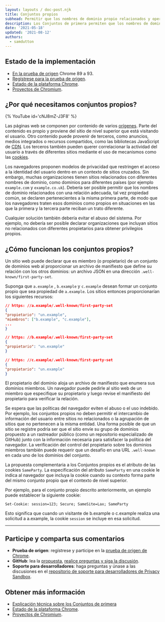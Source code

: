 ```yaml
---
layout: layouts / doc-post.njk
title: Conjuntos propios
subhead: Permitir que los nombres de dominio propio relacionados y operados por la misma entidad se declaren pertenecientes a la primera.
description: Los Conjuntos de primera permiten que los nombres de dominio propio relacionados y operados por la misma entidad se declaren pertenecientes a la primera.
date: '2021-05-18'
updated: '2021-08-12'
authors:
  - samdutton
---
```


<!--lint disable no-smart-quotes-->

## Estado de la implementación

- [En la prueba de origen](https://web.dev/origin-trials/) Chrome 89 a 93.
- [Regístrese para la prueba de origen](https://developer.chrome.com/origintrials/#/view_trial/988540118207823873).
- [Estado de la plataforma Chrome](https://chromestatus.com/feature/5640066519007232).
- [Proyectos de Chromium](https://www.chromium.org/updates/first-party-sets).

## ¿Por qué necesitamos conjuntos propios?

{% YouTube id='cNJ8mZ-J3F8' %}

Las páginas web se componen por contenido de varios [orígenes](/docs/privacy-sandbox/glossary#origin). Parte del contenido es propio y proviene del sitio de nivel superior que está visitando el usuario. Otro contenido puede provenir de terceros, como anuncios, medios integrados o recursos compartidos, como las bibliotecas JavaScript de [CDN](https://www.cloudflare.com/en-gb/learning/cdn/what-is-a-cdn/). Los terceros también pueden querer correlacionar la actividad del usuario a través de diferentes sitios mediante el uso de mecanismos como las [cookies](/docs/privacy-sandbox/glossary#origin).

Los navegadores proponen modelos de privacidad que restringen el acceso a la identidad del usuario dentro en un contexto de sitios cruzados. Sin embargo, muchas organizaciones tienen sitios relacionados con diferentes nombres de dominio, como dominios para diferentes países (por ejemplo `example.com` y `example.co.uk`). Debería ser posible permitir que los nombres de dominio relacionados con una relación adecuada, tal vez propiedad común, se declaren pertenecientes a la misma primera parte, de modo que los navegadores traten esos dominios como propios en situaciones en las que la primera y la tercera parte reciban un trato diferente.

Cualquier solución también debería evitar el abuso del sistema. Por ejemplo, no debería ser posible declarar organizaciones que incluyan sitios no relacionados con diferentes propietarios para obtener privilegios propios.

## ¿Cómo funcionan los conjuntos propios?

Un sitio web puede declarar que es miembro (o propietario) de un conjunto de dominios web al proporcionar un archivo de manifiesto que define su relación con los otros dominios: un archivo JSON en una dirección `.well-known/first-party-set`.

Suponga que `a.example` , `b.example` y `c.example` desean formar un conjunto propio que sea propiedad de `a.example`. Los sitios entonces proporcionarían los siguientes recursos:

```json
// https: //a.example/.well-known/first-party-set
{
"propietario": "un.example",
"miembros": ["b.example", "c.example"],
...
}

// https: //b.example/.well-known/first-party-set
{
"propietario": "un.example"
}

// https: //c.example/.well-known/first-party-set
{
"propietario": "un.example"
}
```

El propietario del dominio aloja un archivo de manifiesto que enumera sus dominios miembros. Un navegador puede pedirle al sitio web de un miembro que especifique su propietario y luego revise el manifiesto del propietario para verificar la relación.

Se espera que las políticas del navegador eviten el abuso o el uso indebido. Por ejemplo, los conjuntos propios no deben permitir el intercambio de información del usuario entre sitios no relacionados o la agrupación de sitios que no pertenecen a la misma entidad. Una forma posible de que un sitio se registre podría ser que el sitio envíe su grupo de dominios propuesto a un rastreador público (como un repositorio especializado de GitHub) junto con la información necesaria para satisfacer la política del navegador. La verificación del control del propietario sobre los dominios miembros también puede requerir que un desafío en una URL `.well-known` en cada uno de los dominios del conjunto.

La propuesta complementaria a los Conjuntos propios es el atributo de las cookies `SameParty`. La especificación del atributo `SameParty` en una cookie le indica al navegador que incluya la cookie cuando su contexto forma parte del mismo conjunto propio que el contexto de nivel superior.

Por ejemplo, para el conjunto propio descrito anteriormente, un ejemplo puede establecer la siguiente cookie:

`Set-Cookie: session=123; Secure; SameSite=Lax; SameParty`

Esto significa que cuando un visitante de b.example o c.example realiza una solicitud a a.example, la cookie `session` se incluye en esa solicitud.

---

## Participe y comparta sus comentarios

- **Prueba de origen**: regístrese y participe en la [prueba de origen de Chrome](https://developer.chrome.com/origintrials/#/view_trial/988540118207823873).
- **GitHub**: lea la [propuesta](https://github.com/privacycg/first-party-sets), [realice preguntas y siga la discusión](https://github.com/privacycg/first-party-sets/issues).
- **Soporte para desarrolladores**: haga preguntas y únase a las discusiones en el [repositorio de soporte para desarrolladores de Privacy Sandbox](https://github.com/GoogleChromeLabs/privacy-sandbox-dev-support).

## Obtener más información

- [Explicación técnica sobre los Conjuntos de primera](https://github.com/privacycg/first-party-sets)
- [Estado de la plataforma Chrome](https://chromestatus.com/feature/5640066519007232).
- [Proyectos de Chromium](https://www.chromium.org/updates/first-party-sets).
